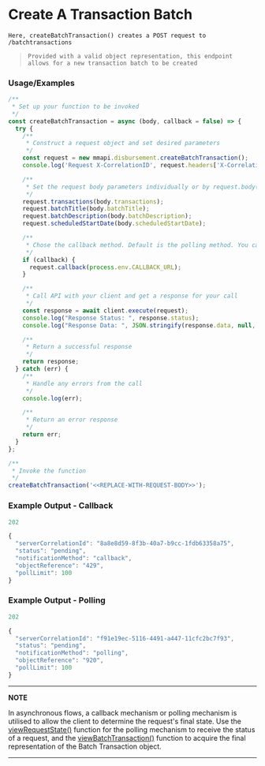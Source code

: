 # Create A Transaction Batch

`Here, createBatchTransaction() creates a POST request to /batchtransactions`

> `Provided with a valid object representation, this endpoint allows for a new transaction batch to be created`

### Usage/Examples

```javascript
/**
 * Set up your function to be invoked
 */
const createBatchTransaction = async (body, callback = false) => {
  try {
    /**
     * Construct a request object and set desired parameters
     */
    const request = new mmapi.disbursement.createBatchTransaction();
    console.log('Request X-CorrelationID', request.headers['X-CorrelationID']);

    /**
     * Set the request body parameters individually or by request.body(body);
     */
    request.transactions(body.transactions);
    request.batchTitle(body.batchTitle);
    request.batchDescription(body.batchDescription);
    request.scheduledStartDate(body.scheduledStartDate);

    /**
     * Chose the callback method. Default is the polling method. You can also chose it by request.polling();
     */
    if (callback) {
      request.callback(process.env.CALLBACK_URL);
    }

    /**
     * Call API with your client and get a response for your call
     */
    const response = await client.execute(request);
    console.log("Response Status: ", response.status);
    console.log("Response Data: ", JSON.stringify(response.data, null, 4));

    /**
     * Return a successful response
     */
    return response;
  } catch (err) {
    /**
     * Handle any errors from the call
     */
    console.log(err);

    /**
     * Return an error response
     */
    return err;
  }
};

/**
 * Invoke the function
 */
createBatchTransaction('<<REPLACE-WITH-REQUEST-BODY>>');
```

### Example Output - Callback

```javascript
202

{
  "serverCorrelationId": "8a8e8d59-8f3b-40a7-b9cc-1fdb63358a75",
  "status": "pending",
  "notificationMethod": "callback",
  "objectReference": "429",
  "pollLimit": 100
}
```

### Example Output - Polling

```javascript
202

{
  "serverCorrelationId": "f91e19ec-5116-4491-a447-11cfc2bc7f93",
  "status": "pending",
  "notificationMethod": "polling",
  "objectReference": "920",
  "pollLimit": 100
}
```

---

**NOTE**

In asynchronous flows, a callback mechanism or polling mechanism is utilised to allow the client to determine the request's final state. Use the [viewRequestState()](viewRequestState.Readme.md) function for the polling mechanism to receive the status of a request, and the [viewBatchTransaction()](viewBatchTransaction.Readme.md) function to acquire the final representation of the Batch Transaction object.

---